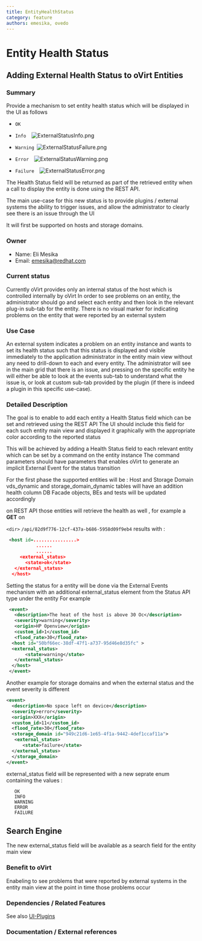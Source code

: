 ```yaml
---
title: EntityHealthStatus
category: feature
authors: emesika, ovedo
---
```


# Entity Health Status

## Adding External Health Status to oVirt Entities

### Summary

Provide a mechanism to set entity health status which will be displayed in the UI as follows

* `OK`

* `Info  `![`ExternalStatusInfo.png`](/images/wiki/ExternalStatusInfo.png)

* `Warning `![`ExternalStatusFailure.png`](/images/wiki/ExternalStatusFailure.png)

* `Error  `![`ExternalStatusWarning.png`](/images/wiki/ExternalStatusWarning.png)

* `Failure  `![`ExternalStatusError.png`](/images/wiki/ExternalStatusError.png)

The Health Status field will be returned as part of the retrieved entity when a call to display the entity is done using the REST API.

The main use-case for this new status is to provide plugins / external systems the ability to trigger issues, and allow the administrator to clearly see there is an issue through the UI

It will first be supported on hosts and storage domains.

### Owner

*   Name: Eli Mesika
*   Email: emesika@redhat.com

### Current status

Currently oVirt provides only an internal status of the host which is controlled internally by oVirt
In order to see problems on an entity, the administrator should go and select each entity and then look in the relevant plug-in sub-tab for the entity. There is no visual marker for indicating problems on the entity that were reported by an external system

### Use Case

An external system indicates a problem on an entity instance and wants to set its health status such that this status is displayed and visible immediately to the application administrator in the entity main view without any need to drill-down to each and every entity. The administrator will see in the main grid that there is an issue, and pressing on the specific entity he will either be able to look at the events sub-tab to understand what the issue is, or look at custom sub-tab provided by the plugin (if there is indeed a plugin in this specific use-case).

### Detailed Description

The goal is to enable to add each entity a Health Status field which can be set and retrieved using the REST API
The UI should include this field for each such entity main view and displayed it graphically with the appropriate color according to the reported status

This will be achieved by adding a Health Status field to each relevant entity which can be set by a command on the entity instance The command parameters should have parameters that enables oVirt to generate an implicit External Event for the status transition

For the first phase the supported entities will be : Host and Storage Domain vds_dynamic and storage_domain_dynamic tables will have an addition health column DB Facade objects, BEs and tests will be updated accordingly

on REST API those entities will retrieve the health as well , for example a **GET** on

`<dir>`
`/api/82d9f776-12cf-437a-b686-5958d09f9eb4`
results with :

```xml
 <host id=................>
           ......
           ......
     <external_status>
       <state>ok</state>
   </external_status>
  </host>
```

Setting the status for a entity will be done via the External Events mechanism with an additional external_status element from the Status API type under the entity For example

```xml
 <event>
   <description>The heat of the host is above 30 Oc</description>
   <severity>warning</severity>
   <origin>HP Openview</origin>
   <custom_id>1</custom_id>
   <flood_rate>30</flood_rate>
  <host id="50bf66ec-38df-47f1-a737-95d46e8d35fc" >
  <external_status>
       <state>warning</state>
   </external_status>
  </host>
 </event>
```

Another example for storage domains and when the external status and the event severity is different

```xml
<event>
  <description>No space left on device</description>
  <severity>error</severity>
  <origin>XXX</origin>
  <custom_id>11</custom_id>
  <flood_rate>30</flood_rate>
  <storage_domain id="949c21d6-1e65-4f1a-9442-4def1ccaf11a">
   <external_status>
      <state>failure</state>
  </external_status>
  </storage_domain>
</event>
```

external_status field will be represented with a new seprate enum containing the values :

       OK
       INFO
       WARNING
       ERROR
       FAILURE

## Search Engine

The new external_status field will be available as a search field for the entity main view

### Benefit to oVirt

Enabeling to see problems that were reported by external systems in the entity main view at the point in time those problems occur

### Dependencies / Related Features

See also [UI-Plugins](http://wiki.ovirt.org/wiki/Features/UIPlugins)

### Documentation / External references



